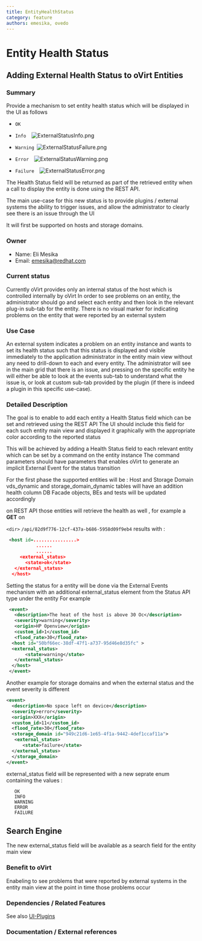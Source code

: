 ```yaml
---
title: EntityHealthStatus
category: feature
authors: emesika, ovedo
---
```


# Entity Health Status

## Adding External Health Status to oVirt Entities

### Summary

Provide a mechanism to set entity health status which will be displayed in the UI as follows

* `OK`

* `Info  `![`ExternalStatusInfo.png`](/images/wiki/ExternalStatusInfo.png)

* `Warning `![`ExternalStatusFailure.png`](/images/wiki/ExternalStatusFailure.png)

* `Error  `![`ExternalStatusWarning.png`](/images/wiki/ExternalStatusWarning.png)

* `Failure  `![`ExternalStatusError.png`](/images/wiki/ExternalStatusError.png)

The Health Status field will be returned as part of the retrieved entity when a call to display the entity is done using the REST API.

The main use-case for this new status is to provide plugins / external systems the ability to trigger issues, and allow the administrator to clearly see there is an issue through the UI

It will first be supported on hosts and storage domains.

### Owner

*   Name: Eli Mesika
*   Email: emesika@redhat.com

### Current status

Currently oVirt provides only an internal status of the host which is controlled internally by oVirt
In order to see problems on an entity, the administrator should go and select each entity and then look in the relevant plug-in sub-tab for the entity. There is no visual marker for indicating problems on the entity that were reported by an external system

### Use Case

An external system indicates a problem on an entity instance and wants to set its health status such that this status is displayed and visible immediately to the application administrator in the entity main view without any need to drill-down to each and every entity. The administrator will see in the main grid that there is an issue, and pressing on the specific entity he will either be able to look at the events sub-tab to understand what the issue is, or look at custom sub-tab provided by the plugin (if there is indeed a plugin in this specific use-case).

### Detailed Description

The goal is to enable to add each entity a Health Status field which can be set and retrieved using the REST API
The UI should include this field for each such entity main view and displayed it graphically with the appropriate color according to the reported status

This will be achieved by adding a Health Status field to each relevant entity which can be set by a command on the entity instance The command parameters should have parameters that enables oVirt to generate an implicit External Event for the status transition

For the first phase the supported entities will be : Host and Storage Domain vds_dynamic and storage_domain_dynamic tables will have an addition health column DB Facade objects, BEs and tests will be updated accordingly

on REST API those entities will retrieve the health as well , for example a **GET** on

`<dir>`
`/api/82d9f776-12cf-437a-b686-5958d09f9eb4`
results with :

```xml
 <host id=................>
           ......
           ......
     <external_status>
       <state>ok</state>
   </external_status>
  </host>
```

Setting the status for a entity will be done via the External Events mechanism with an additional external_status element from the Status API type under the entity For example

```xml
 <event>
   <description>The heat of the host is above 30 Oc</description>
   <severity>warning</severity>
   <origin>HP Openview</origin>
   <custom_id>1</custom_id>
   <flood_rate>30</flood_rate>
  <host id="50bf66ec-38df-47f1-a737-95d46e8d35fc" >
  <external_status>
       <state>warning</state>
   </external_status>
  </host>
 </event>
```

Another example for storage domains and when the external status and the event severity is different

```xml
<event>
  <description>No space left on device</description>
  <severity>error</severity>
  <origin>XXX</origin>
  <custom_id>11</custom_id>
  <flood_rate>30</flood_rate>
  <storage_domain id="949c21d6-1e65-4f1a-9442-4def1ccaf11a">
   <external_status>
      <state>failure</state>
  </external_status>
  </storage_domain>
</event>
```

external_status field will be represented with a new seprate enum containing the values :

       OK
       INFO
       WARNING
       ERROR
       FAILURE

## Search Engine

The new external_status field will be available as a search field for the entity main view

### Benefit to oVirt

Enabeling to see problems that were reported by external systems in the entity main view at the point in time those problems occur

### Dependencies / Related Features

See also [UI-Plugins](http://wiki.ovirt.org/wiki/Features/UIPlugins)

### Documentation / External references



